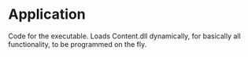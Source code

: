 # Application
Code for the executable. Loads Content.dll dynamically, for basically all functionality, to be programmed on the fly. 
